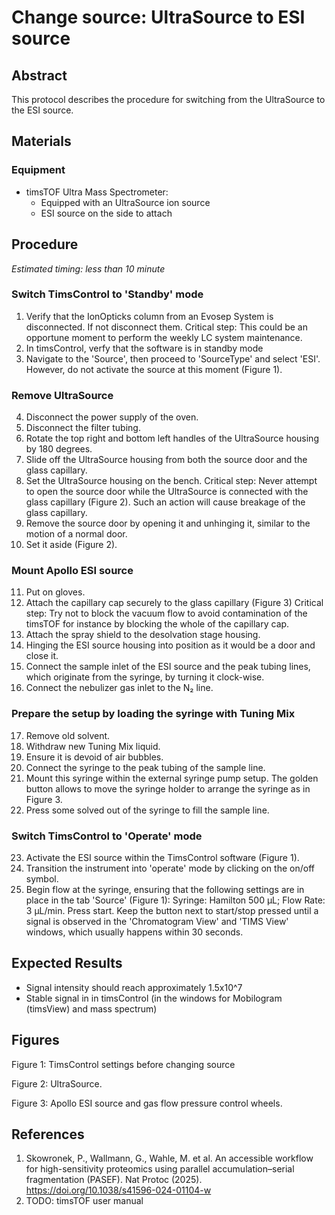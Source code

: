 # Change source: UltraSource to ESI source


## Abstract
This protocol describes the procedure for switching from the UltraSource to the ESI source.


## Materials

### Equipment
- timsTOF Ultra Mass Spectrometer:
  - Equipped with an UltraSource ion source
  - ESI source on the side to attach


## Procedure
*Estimated timing: less than 10 minute*

### Switch TimsControl to 'Standby' mode
1. Verify that the IonOpticks column from an Evosep System is disconnected. If not disconnect them.
   Critical step: This could be an opportune moment to perform the weekly LC system maintenance.
2. In timsControl, verfy that the software is in standby mode
3. Navigate to the 'Source', then proceed to 'SourceType' and select 'ESI'. However, do not activate the source at this moment (Figure 1).

### Remove UltraSource
4. Disconnect the power supply of the oven.
5. Disconnect the filter tubing.
6. Rotate the top right and bottom left handles of the UltraSource housing by 180 degrees.
7. Slide off the UltraSource housing from both the source door and the glass capillary.
8. Set the UltraSource housing on the bench.
   Critical step: Never attempt to open the source door while the UltraSource is connected with the glass capillary (Figure 2). Such an action will cause breakage of the glass capillary.
9. Remove the source door by opening it and unhinging it, similar to the motion of a normal door.
10. Set it aside (Figure 2).

### Mount Apollo ESI source
11. Put on gloves.
12. Attach the capillary cap securely to the glass capillary (Figure 3)
   Critical step: Try not to block the vacuum flow to avoid contamination of the timsTOF for instance by blocking the whole of the capillary cap.
13. Attach the spray shield to the desolvation stage housing.
14. Hinging the ESI source housing into position as it would be a door and close it.
15. Connect the sample inlet of the ESI source and the peak tubing lines, which originate from the syringe, by turning it clock-wise.
16. Connect the nebulizer gas inlet to the N₂ line.

### Prepare the setup by loading the syringe with Tuning Mix
17. Remove old solvent.
18. Withdraw new Tuning Mix liquid.
19. Ensure it is devoid of air bubbles.
20. Connect the syringe to the peak tubing of the sample line.
21. Mount this syringe within the external syringe pump setup. The golden button allows to move the syringe holder to arrange the syringe as in Figure 3.
22. Press some solved out of the syringe to fill the sample line.

### Switch TimsControl to 'Operate' mode
23. Activate the ESI source within the TimsControl software (Figure 1).
24. Transition the instrument into 'operate' mode by clicking on the on/off symbol.
25. Begin flow at the syringe, ensuring that the following settings are in place in the tab 'Source' (Figure 1): Syringe: Hamilton 500 µL; Flow Rate: 3 µL/min. Press start. Keep the button next to start/stop pressed until a signal is observed in the 'Chromatogram View' and 'TIMS View' windows, which usually happens within 30 seconds.

## Expected Results
- Signal intensity should reach approximately 1.5x10^7
- Stable signal in in timsControl (in the windows for Mobilogram (timsView) and mass spectrum)

## Figures
Figure 1: TimsControl settings before changing source

Figure 2: UltraSource.

Figure 3: Apollo ESI source and gas flow pressure control wheels.

## References
1. Skowronek, P., Wallmann, G., Wahle, M. et al. An accessible workflow for high-sensitivity proteomics using parallel accumulation–serial fragmentation (PASEF). Nat Protoc (2025). https://doi.org/10.1038/s41596-024-01104-w
2. TODO: timsTOF user manual

